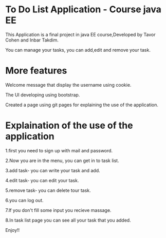 
# To Do List Application - Course java EE
This Application is a final project in java EE course,Developed by Tavor Cohen and Inbar Takdim.

You can manage your tasks, you can add,edit and remove your task.

# More features
Welcome message that display the username using cookie.

The UI developing using bootstrap.

Created a page using git pages for explaining the use of the application.

# Explaination of the use of the application
1.first you need to sign up with mail and password.

2.Now you are in the menu, you can get in to task list.

3.add task- you can write your task and add.

4.edit task- you can edit your task.

5.remove task- you can delete tour task.

6.you can log out.

7.If you don't fill some input you recieve massage.

8.In task list page you can see all your task that you added.

Enjoy!!


